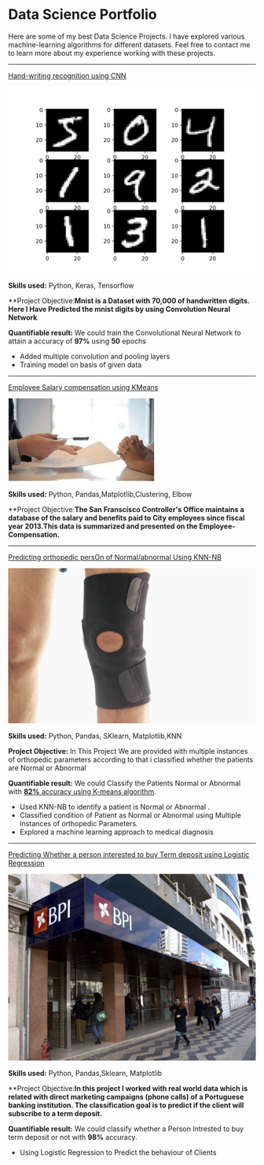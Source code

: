 # Data Science Portfolio

Here are some of my best Data Science Projects. I have explored various machine-learning algorithms for different datasets. Feel free to contact me to learn more about my experience working with these projects.

***
[Hand-writing recognition using CNN](https://github.com/jennadof/Deep-Neural-Network-project.git)

<img src="images/mnist.jpg?raw=true"/>

**Skills used:** Python, Keras, Tensorflow

**Project Objective:**Mnist is a Dataset with 70,000 of handwritten digits. Here I Have Predicted the mnist digits by using Convolution Neural Network**

**Quantifiable result:** We could train the Convolutional Neural Network to attain a accuracy of **97%** using **50** epochs

- Added multiple convolution and pooling layers
- Training model on basis of given data

***
[Employee Salary compensation using KMeans](https://github.com/jennadof/Unsupervised-Learning.git)

<img src="images/compen.jpeg?raw=true"/>

**Skills used:** Python, Pandas,Matplotlib,Clustering, Elbow

**Project Objective:**The San Franscisco Controller's Office maintains a database of the salary and benefits paid to City employees since fiscal year 2013.This data is summarized and presented on the Employee-Compensation.**

***


[Predicting orthopedic persOn of Normal/abnormal Using KNN-NB]()

<img src="images/knee-brace-ortho.png?raw=true"/>

**Skills used:** Python, Pandas, SKlearn, Matplotlib,KNN

**Project Objective:** In This Project We are provided with multiple instances of orthopedic parameters according to that i classified whether the patients are Normal or Abnormal 

**Quantifiable result:** We could Classify the Patients Normal or Abnormal with  [**82%** accuracy using K-means algorithm]().

- Used KNN-NB to identify a patient is Normal or Abnormal .
- Classified condition of Patient as Normal or Abnormal using Multiple instances of orthopedic Parameters. 
- Explored a machine learning approach to medical diagnosis

***

[Predicting Whether a person interested to buy Term deposit using Logistic Regression ](https://github.com/jennadof/logisticregressionProjects.git
)

<img src="images/banking.jpeg?raw=true"/>

**Skills used:** Python, Pandas,Sklearn, Matplotlib

**Project Objective:**In this project I worked with real world data which is related with direct marketing campaigns (phone calls) of a Portuguese banking institution. The classification goal is to predict if the client will subscribe to a term deposit.**


**Quantifiable result:** We could classify whether a Person Intrested to buy term deposit or not with **98%** accuracy.

- Using Logistic Regression to Predict the behaviour of Clients
